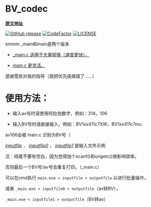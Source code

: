 # BV_codec

__[原文地址](https://www.zhihu.com/question/381784377/answer/1099438784)__

[![GitHub release](https://img.shields.io/github/release/poly000/BV_API.svg)](https://github.com/poly000/BV_codec/releases)
[![CodeFactor](https://www.codefactor.io/repository/github/poly000/BV_API/badge)](https://www.codefactor.io/repository/github/poly000/bv_codec)
[![LICENSE](https://img.shields.io/github/license/poly000/BV_API)](LICENSE)

emmm \_main和main是两个版本

* [_main.c 适用于大量转换（速度更快）。](_main.c)

* [main.c 更灵活。](main.c)

感谢雪炭对我的指导（我把优先级搞错了……）

# 使用方法：

* 输入av号时请使用阿拉伯数字，例如：314，106

* 输入BV号时请直接输入，例如：BV1xx411c7XW，BV1xx411c7mu



av106会被 main.c 识别为BV号（


_[inputfile](inputfile)_ ， _[inputfile0](inputfile0)_ ， _[inputfile1](inputfile1)_ 是输入文件示例

注：结尾不要有空白，因为觉得加个scanf()和ungetc()很影响效率。

否则最后一个BV号/av号会重复打印。（\_main.c）

可以在cmd执行 ```main.exe < inputfile > outputfile``` 以进行批量操作，

或者 ```_main.exe < inputfile0 > outputfile```（av转BV），

```_main.exe < inputfile1 > outputfile```（BV转av）
